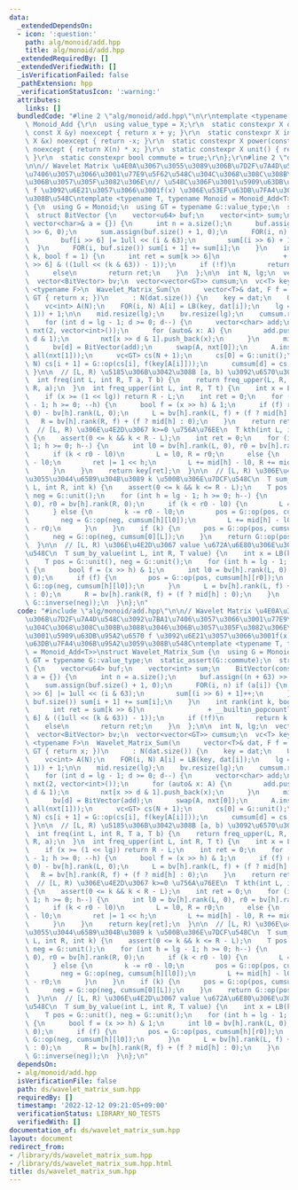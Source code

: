 ```yaml
---
data:
  _extendedDependsOn:
  - icon: ':question:'
    path: alg/monoid/add.hpp
    title: alg/monoid/add.hpp
  _extendedRequiredBy: []
  _extendedVerifiedWith: []
  _isVerificationFailed: false
  _pathExtension: hpp
  _verificationStatusIcon: ':warning:'
  attributes:
    links: []
  bundledCode: "#line 2 \"alg/monoid/add.hpp\"\n\r\ntemplate <typename X>\r\nstruct\
    \ Monoid_Add {\r\n  using value_type = X;\r\n  static constexpr X op(const X &x,\
    \ const X &y) noexcept { return x + y; }\r\n  static constexpr X inverse(const\
    \ X &x) noexcept { return -x; }\r\n  static constexpr X power(const X &x, ll n)\
    \ noexcept { return X(n) * x; }\r\n  static constexpr X unit() { return X(0);\
    \ }\r\n  static constexpr bool commute = true;\r\n};\r\n#line 2 \"ds/wavelet_matrix_sum.hpp\"\
    \n\n// Wavelet Matrix \u4E0A\u3067\u3055\u3089\u306B\u7D2F\u7A4D\u548C\u3092\u7BA1\
    \u7406\u3057\u3066\u3001\u77E9\u5F62\u548C\u304C\u3068\u308C\u308B\u3088\u3046\
    \u306B\u3057\u305F\u3082\u306E\n// \u548C\u306F\u3001\u5909\u63DB\u95A2\u6570\
    \ f \u3092\u6E21\u3057\u3066\u3001f(x) \u306E\u53EF\u63DB\u7FA4\u306B\u95A2\u3059\
    \u308B\u548C\ntemplate <typename T, typename Monoid = Monoid_Add<T>>\nstruct Wavelet_Matrix_Sum\
    \ {\n  using G = Monoid;\n  using GT = typename G::value_type;\n  static_assert(G::commute);\n\
    \  struct BitVector {\n    vector<u64> buf;\n    vector<int> sum;\n    BitVector(const\
    \ vector<char>& a = {}) {\n      int n = a.size();\n      buf.assign((n + 63)\
    \ >> 6, 0);\n      sum.assign(buf.size() + 1, 0);\n      FOR(i, n) if (a[i]) {\n\
    \        buf[i >> 6] |= 1ull << (i & 63);\n        sum[(i >> 6) + 1]++;\n    \
    \  }\n      FOR(i, buf.size()) sum[i + 1] += sum[i];\n    }\n    int rank(int\
    \ k, bool f = 1) {\n      int ret = sum[k >> 6]\n                + __builtin_popcountll(buf[k\
    \ >> 6] & ((1ull << (k & 63)) - 1));\n      if (!f)\n        return k - ret;\n\
    \      else\n        return ret;\n    }\n  };\n\n  int N, lg;\n  vector<int> mid;\n\
    \  vector<BitVector> bv;\n  vector<vector<GT>> cumsum;\n  vc<T> key;\n\n  template\
    \ <typename F>\n  Wavelet_Matrix_Sum(\n      vector<T>& dat, F f = [](T x) ->\
    \ GT { return x; })\n      : N(dat.size()) {\n    key = dat;\n    UNIQUE(key);\n\
    \    vc<int> A(N);\n    FOR(i, N) A[i] = LB(key, dat[i]);\n    lg = __lg(max(MAX(A),\
    \ 1)) + 1;\n\n    mid.resize(lg);\n    bv.resize(lg);\n    cumsum.resize(lg);\n\
    \    for (int d = lg - 1; d >= 0; d--) {\n      vector<char> add;\n      vector\
    \ nxt(2, vector<int>());\n      for (auto& x: A) {\n        add.push_back(x >>\
    \ d & 1);\n        nxt[x >> d & 1].push_back(x);\n      }\n      mid[d] = (int)nxt[0].size();\n\
    \      bv[d] = BitVector(add);\n      swap(A, nxt[0]);\n      A.insert(A.end(),\
    \ all(nxt[1]));\n      vc<GT> cs(N + 1);\n      cs[0] = G::unit();\n      FOR(i,\
    \ N) cs[i + 1] = G::op(cs[i], f(key[A[i]]));\n      cumsum[d] = cs;\n    }\n \
    \ }\n\n  // [L, R) \u5185\u306B\u3042\u308B [a, b) \u3092\u6570\u3048\u308B\n\
    \  int freq(int L, int R, T a, T b) {\n    return freq_upper(L, R, b) - freq_upper(L,\
    \ R, a);\n  }\n  int freq_upper(int L, int R, T t) {\n    int x = LB(key, t);\n\
    \    if (x >= (1 << lg)) return R - L;\n    int ret = 0;\n    for (int h = lg\
    \ - 1; h >= 0; --h) {\n      bool f = (x >> h) & 1;\n      if (f) ret += bv[h].rank(R,\
    \ 0) - bv[h].rank(L, 0);\n      L = bv[h].rank(L, f) + (f ? mid[h] : 0);\n   \
    \   R = bv[h].rank(R, f) + (f ? mid[h] : 0);\n    }\n    return ret;\n  }\n\n\
    \  // [L, R) \u306E\u4E2D\u3067 k>=0 \u756A\u76EE\n  T kth(int L, int R, int k)\
    \ {\n    assert(0 <= k && k < R - L);\n    int ret = 0;\n    for (int h = lg -\
    \ 1; h >= 0; h--) {\n      int l0 = bv[h].rank(L, 0), r0 = bv[h].rank(R, 0);\n\
    \      if (k < r0 - l0)\n        L = l0, R = r0;\n      else {\n        k -= r0\
    \ - l0;\n        ret |= 1 << h;\n        L += mid[h] - l0, R += mid[h] - r0;\n\
    \      }\n    }\n    return key[ret];\n  }\n\n  // [L, R) \u306E\u4E2D\u3067\u5C0F\
    \u3055\u3044\u65B9\u304B\u3089 k \u500B\u306E\u7DCF\u548C\n  T sum_by_count(int\
    \ L, int R, int k) {\n    assert(0 <= k && k <= R - L);\n    T pos = G::unit(),\
    \ neg = G::unit();\n    for (int h = lg - 1; h >= 0; h--) {\n      int l0 = bv[h].rank(L,\
    \ 0), r0 = bv[h].rank(R, 0);\n      if (k < r0 - l0) {\n        L = l0, R = r0;\n\
    \      } else {\n        k -= r0 - l0;\n        pos = G::op(pos, cumsum[h][r0]);\n\
    \        neg = G::op(neg, cumsum[h][l0]);\n        L += mid[h] - l0, R += mid[h]\
    \ - r0;\n      }\n    }\n    if (k) {\n      pos = G::op(pos, cumsum[0][L + k]);\n\
    \      neg = G::op(neg, cumsum[0][L]);\n    }\n    return G::op(pos, G::inverse(neg));\n\
    \  }\n\n  // [L, R) \u306E\u4E2D\u3067 value \u672A\u6E80\u306E\u3082\u306E\u306E\
    \u548C\n  T sum_by_value(int L, int R, T value) {\n    int x = LB(key, value);\n\
    \    T pos = G::unit(), neg = G::unit();\n    for (int h = lg - 1; h >= 0; h--)\
    \ {\n      bool f = (x >> h) & 1;\n      int l0 = bv[h].rank(L, 0), r0 = bv[h].rank(R,\
    \ 0);\n      if (f) {\n        pos = G::op(pos, cumsum[h][r0]);\n        neg =\
    \ G::op(neg, cumsum[h][l0]);\n      }\n      L = bv[h].rank(L, f) + (f ? mid[h]\
    \ : 0);\n      R = bv[h].rank(R, f) + (f ? mid[h] : 0);\n    }\n    return G::op(pos,\
    \ G::inverse(neg));\n  }\n};\n"
  code: "#include \"alg/monoid/add.hpp\"\n\n// Wavelet Matrix \u4E0A\u3067\u3055\u3089\
    \u306B\u7D2F\u7A4D\u548C\u3092\u7BA1\u7406\u3057\u3066\u3001\u77E9\u5F62\u548C\
    \u304C\u3068\u308C\u308B\u3088\u3046\u306B\u3057\u305F\u3082\u306E\n// \u548C\u306F\
    \u3001\u5909\u63DB\u95A2\u6570 f \u3092\u6E21\u3057\u3066\u3001f(x) \u306E\u53EF\
    \u63DB\u7FA4\u306B\u95A2\u3059\u308B\u548C\ntemplate <typename T, typename Monoid\
    \ = Monoid_Add<T>>\nstruct Wavelet_Matrix_Sum {\n  using G = Monoid;\n  using\
    \ GT = typename G::value_type;\n  static_assert(G::commute);\n  struct BitVector\
    \ {\n    vector<u64> buf;\n    vector<int> sum;\n    BitVector(const vector<char>&\
    \ a = {}) {\n      int n = a.size();\n      buf.assign((n + 63) >> 6, 0);\n  \
    \    sum.assign(buf.size() + 1, 0);\n      FOR(i, n) if (a[i]) {\n        buf[i\
    \ >> 6] |= 1ull << (i & 63);\n        sum[(i >> 6) + 1]++;\n      }\n      FOR(i,\
    \ buf.size()) sum[i + 1] += sum[i];\n    }\n    int rank(int k, bool f = 1) {\n\
    \      int ret = sum[k >> 6]\n                + __builtin_popcountll(buf[k >>\
    \ 6] & ((1ull << (k & 63)) - 1));\n      if (!f)\n        return k - ret;\n  \
    \    else\n        return ret;\n    }\n  };\n\n  int N, lg;\n  vector<int> mid;\n\
    \  vector<BitVector> bv;\n  vector<vector<GT>> cumsum;\n  vc<T> key;\n\n  template\
    \ <typename F>\n  Wavelet_Matrix_Sum(\n      vector<T>& dat, F f = [](T x) ->\
    \ GT { return x; })\n      : N(dat.size()) {\n    key = dat;\n    UNIQUE(key);\n\
    \    vc<int> A(N);\n    FOR(i, N) A[i] = LB(key, dat[i]);\n    lg = __lg(max(MAX(A),\
    \ 1)) + 1;\n\n    mid.resize(lg);\n    bv.resize(lg);\n    cumsum.resize(lg);\n\
    \    for (int d = lg - 1; d >= 0; d--) {\n      vector<char> add;\n      vector\
    \ nxt(2, vector<int>());\n      for (auto& x: A) {\n        add.push_back(x >>\
    \ d & 1);\n        nxt[x >> d & 1].push_back(x);\n      }\n      mid[d] = (int)nxt[0].size();\n\
    \      bv[d] = BitVector(add);\n      swap(A, nxt[0]);\n      A.insert(A.end(),\
    \ all(nxt[1]));\n      vc<GT> cs(N + 1);\n      cs[0] = G::unit();\n      FOR(i,\
    \ N) cs[i + 1] = G::op(cs[i], f(key[A[i]]));\n      cumsum[d] = cs;\n    }\n \
    \ }\n\n  // [L, R) \u5185\u306B\u3042\u308B [a, b) \u3092\u6570\u3048\u308B\n\
    \  int freq(int L, int R, T a, T b) {\n    return freq_upper(L, R, b) - freq_upper(L,\
    \ R, a);\n  }\n  int freq_upper(int L, int R, T t) {\n    int x = LB(key, t);\n\
    \    if (x >= (1 << lg)) return R - L;\n    int ret = 0;\n    for (int h = lg\
    \ - 1; h >= 0; --h) {\n      bool f = (x >> h) & 1;\n      if (f) ret += bv[h].rank(R,\
    \ 0) - bv[h].rank(L, 0);\n      L = bv[h].rank(L, f) + (f ? mid[h] : 0);\n   \
    \   R = bv[h].rank(R, f) + (f ? mid[h] : 0);\n    }\n    return ret;\n  }\n\n\
    \  // [L, R) \u306E\u4E2D\u3067 k>=0 \u756A\u76EE\n  T kth(int L, int R, int k)\
    \ {\n    assert(0 <= k && k < R - L);\n    int ret = 0;\n    for (int h = lg -\
    \ 1; h >= 0; h--) {\n      int l0 = bv[h].rank(L, 0), r0 = bv[h].rank(R, 0);\n\
    \      if (k < r0 - l0)\n        L = l0, R = r0;\n      else {\n        k -= r0\
    \ - l0;\n        ret |= 1 << h;\n        L += mid[h] - l0, R += mid[h] - r0;\n\
    \      }\n    }\n    return key[ret];\n  }\n\n  // [L, R) \u306E\u4E2D\u3067\u5C0F\
    \u3055\u3044\u65B9\u304B\u3089 k \u500B\u306E\u7DCF\u548C\n  T sum_by_count(int\
    \ L, int R, int k) {\n    assert(0 <= k && k <= R - L);\n    T pos = G::unit(),\
    \ neg = G::unit();\n    for (int h = lg - 1; h >= 0; h--) {\n      int l0 = bv[h].rank(L,\
    \ 0), r0 = bv[h].rank(R, 0);\n      if (k < r0 - l0) {\n        L = l0, R = r0;\n\
    \      } else {\n        k -= r0 - l0;\n        pos = G::op(pos, cumsum[h][r0]);\n\
    \        neg = G::op(neg, cumsum[h][l0]);\n        L += mid[h] - l0, R += mid[h]\
    \ - r0;\n      }\n    }\n    if (k) {\n      pos = G::op(pos, cumsum[0][L + k]);\n\
    \      neg = G::op(neg, cumsum[0][L]);\n    }\n    return G::op(pos, G::inverse(neg));\n\
    \  }\n\n  // [L, R) \u306E\u4E2D\u3067 value \u672A\u6E80\u306E\u3082\u306E\u306E\
    \u548C\n  T sum_by_value(int L, int R, T value) {\n    int x = LB(key, value);\n\
    \    T pos = G::unit(), neg = G::unit();\n    for (int h = lg - 1; h >= 0; h--)\
    \ {\n      bool f = (x >> h) & 1;\n      int l0 = bv[h].rank(L, 0), r0 = bv[h].rank(R,\
    \ 0);\n      if (f) {\n        pos = G::op(pos, cumsum[h][r0]);\n        neg =\
    \ G::op(neg, cumsum[h][l0]);\n      }\n      L = bv[h].rank(L, f) + (f ? mid[h]\
    \ : 0);\n      R = bv[h].rank(R, f) + (f ? mid[h] : 0);\n    }\n    return G::op(pos,\
    \ G::inverse(neg));\n  }\n};\n"
  dependsOn:
  - alg/monoid/add.hpp
  isVerificationFile: false
  path: ds/wavelet_matrix_sum.hpp
  requiredBy: []
  timestamp: '2022-12-12 09:21:05+09:00'
  verificationStatus: LIBRARY_NO_TESTS
  verifiedWith: []
documentation_of: ds/wavelet_matrix_sum.hpp
layout: document
redirect_from:
- /library/ds/wavelet_matrix_sum.hpp
- /library/ds/wavelet_matrix_sum.hpp.html
title: ds/wavelet_matrix_sum.hpp
---
```

